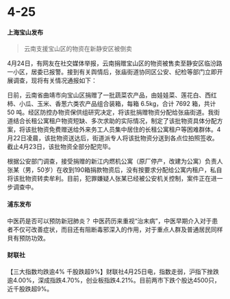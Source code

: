 # 4-25

#### 上海宝山发布

> 云南支援宝山区的物资在新静安区被倒卖

&#x20;4月24日，有网友在社交媒体举报，云南捐赠宝山区的物资被售卖至静安区临汾路一小区，居委已报警。接到有关舆情后，张庙街道协同区公安、纪检等部门立即开展调查，现将有关情况通报如下：

&#x20;      日前，云南省曲靖市向宝山区捐赠了一批蔬菜农产品，由娃娃菜、莲花白、西红柿、小瓜、玉米、香葱六类农产品组合装箱，每箱 6.5kg，合计 7692 箱，共计 50 吨。经区防控办物资保供组研究决定，将该批捐赠物资分配给张庙街道。我街道结合长租公寓租户物资短缺、多次求助的实际情况，制定了该批物资具体分配方案，将该批物资免费赠送给外来务工人员集中居住的长租公寓租户等困难群体。4月22日凌晨，该批物资送达后，街道派专人将该批物资分送到各点位拍照签收。截止4月23日，该批物资全部分配完毕。

&#x20;       根据公安部门调查，接受捐赠的新江内燃机公寓（原厂停产，改建为公寓）负责人张某（男，50岁）在收到190箱捐款物资后，没有按要求分配给公寓内租户，私自将该批物资转卖牟利。目前，犯罪嫌疑人张某已经被公安机关控制，案件正在进一步调查中。

#### 浦东发布

中医药是否可以预防新冠肺炎？ 中医药历来重视“治末病”，中医早期介入对于患者不仅可改善症状，而目还有阻断毒邪深入的作用，对于重点人群及普通居民同样貝有预防功效。

#### 财联社

【三大指数均跌逾4% 千股跌超9%】财联社4月25日电，指数走弱，沪指下挫跌逾4.00%，深成指跌4.70%，创业板指跌4.21%。目前两市下跌个股达4500只，近千股跌超9%。

